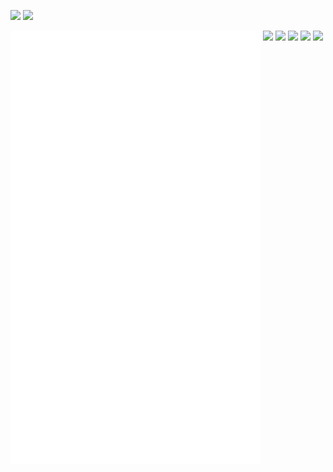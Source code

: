 
![](https://anlucas.neocities.org/apple.gif)
![](https://anlucas.neocities.org/apple_computer.gif)

<div align = "right">
  <img align = "left" width = "400" src="https://github.com/sme-ek/GitStats/blob/actions_branch/generated_images/overview.svg">
    <img align = "left" width = "400" src = "https://github.com/sme-ek/GitStats/blob/actions_branch/generated_images/languages.svg">  
  <div align = "center">
    <img src="https://img.shields.io/badge/Rust-white?style=for-the-badge&logo=rust&logoColor=green">
    <img src="https://img.shields.io/badge/C-white?style=for-the-badge&logo=c&logoColor=yellow">
    <img src="https://img.shields.io/badge/Debian-white?style=for-the-badge&logo=debian&logoColor=orange">
    <img src="https://img.shields.io/badge/freeBSD-white?style=for-the-badge&logo=freeBSD&logoColor=purple">
    <img src="https://img.shields.io/badge/mac%20os-white?style=for-the-badge&logo=apple&logoColor=blue">
  </div>
  </div>

